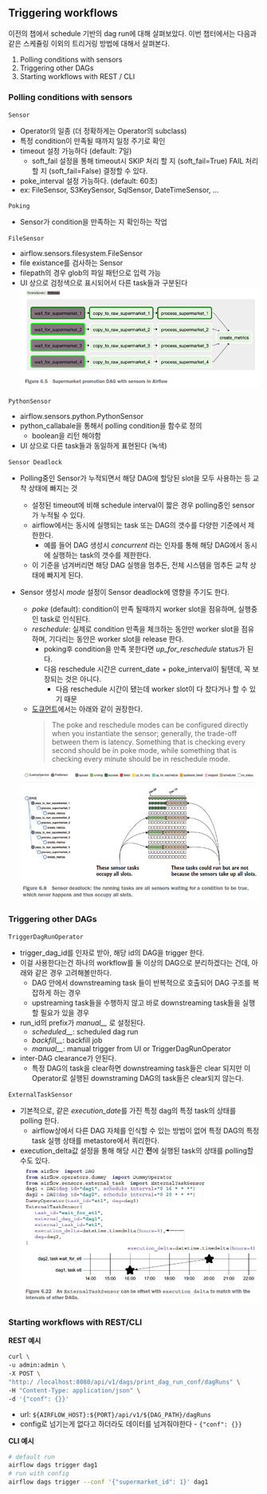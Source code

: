 ## Triggering workflows

이전의 챕에서 schedule 기반의 dag run에 대해 살펴보았다.
이번 챕터에서는 다음과 같은 스케쥴링 이외의 트리거링 방법에 대해서 살펴본다.


1. Polling conditions with sensors
2. Triggering other DAGs
3. Starting workflows with REST / CLI

### Polling conditions with sensors

`Sensor`
 - Operator의 일종 (더 정확하게는 Operator의 subclass)
 - 특정 condition이 만족될 때까지 일정 주기로 확인
 - timeout 설정 가능하다 (default: 7일)
   - soft_fail 설정을 통해 timeout시 SKIP 처리 할 지 (soft_fail=True) FAIL 처리 할 지 (soft_fail=False) 결정할 수 있다.
 - poke_interval 설정 가능하다. (default: 60초)
 - ex: FileSensor, S3KeySensor, SqlSensor, DateTimeSensor, ...

`Poking`
 - Sensor가 condition을 만족하는 지 확인하는 작업

`FileSensor`
 - airflow.sensors.filesystem.FileSensor
 - file existance를 검사하는 Sensor
 - filepath의 경우 glob의 파일 패턴으로 입력 가능
 - UI 상으로 검정색으로 표시되어서 다른 task들과 구분된다
    ![figure_6_5](./images/figure_6_5.png)

`PythonSensor`
 - airflow.sensors.python.PythonSensor
 - python_callabale을 통해서 polling condition을 함수로 정의
   - boolean을 리턴 해야함
 - UI 상으로 다른 task들과 동일하게 표현된다 (녹색)

`Sensor Deadlock`
 - Polling중인 Sensor가 누적되면서 해당 DAG에 할당된 slot을 모두 사용하는 등 교착 상태에 빠지는 것
   - 설정된 timeout에 비해 schedule interval이 짧은 경우 polling중인 sensor가 누적될 수 있다.
   - airflow에서는 동시에 실행되는 task 또는 DAG의 갯수를 다양한 기준에서 제한한다.
     - 예를 들어 DAG 생성시 *concurrent* 라는 인자를 통해 해당 DAG에서 동시에 실행하는 task의 갯수를 제한한다.
   - 이 기준을 넘겨버리면 해당 DAG 실행을 멈추든, 전체 시스템을 멈추든 교착 상태에 빠지게 된다.
 - Sensor 생성시 *mode* 설정이 Sensor deadlock에 영향을 주기도 한다.
   - *poke* (default): condition이 만족 될때까지 worker slot을 점유하며, 실행중인 task로 인식된다.
   - *reschedule*: 실제로 condition 만족을 체크하는 동안만 worker slot을 점유하며, 기다리는 동안은 worker slot을 release 한다.
     - poking후 condition을 만족 못한다면 *up_for_reschedule* status가 된다.
     - 다음 reschedule 시간은 current_date + poke_interval이 될텐데, 꼭 보장되는 것은 아니다.
       - 다음 reschedule 시간이 됐는데 worker slot이 다 찼다거나 할 수 있기 때문
   - [도큐먼트](https://airflow.apache.org/docs/apache-airflow/stable/concepts/sensors.html)에서는 아래와 같이 권장한다.
        > The poke and reschedule modes can be configured directly when you instantiate the sensor; generally, the trade-off between them is latency. Something that is checking every second should be in poke mode, while something that is checking every minute should be in reschedule mode.

    ![figure_6_8](./images/figure_6_8.png)


### Triggering other DAGs

`TriggerDagRunOperator`
 - trigger_dag_id를 인자로 받아, 해당 id의 DAG을 trigger 한다.
 - 이걸 사용한다는건 하나의 workflow를 둘 이상의 DAG으로 분리하겠다는 건데, 아래와 같은 경우 고려해볼만하다.
   - DAG 안에서 downstreaming task 들이 반복적으로 호출되어 DAG 구조를 복잡하게 하는 경우
   - upstreaming task들을 수행하지 않고 바로 downstreaming task들을 실행할 필요가 있을 경우
 - run_id의 prefix가 *manual__* 로 설정된다.
   - *scheduled__*: scheduled dag run
   - *backfill__*: backfill job
   - *manual__*: manual trigger from UI or TriggerDagRunOperator
 - inter-DAG clearance가 안된다.
   - 특정 DAG의 task을 clear하면 downstreaming task들은 clear 되지만 이 Operator로 실행된 downstraming DAG의 task들은 clear되지 않는다.


`ExternalTaskSensor`
- 기본적으로, 같은 *execution_date*를 가진 특정 dag의 특정 task의 상태를 polling 한다.
  - airflow상에서 다른 DAG 자체를 인식할 수 있는 방법이 없어 특정 DAG의 특정 task 실행 상태를 metastore에서 쿼리한다.
- execution_delta값 설정을 통해 해당 시간 **전**에 실행된 task의 상태를 polling할 수도 있다.
    ![figure_6_22](./images/figure_6_22.PNG)


### Starting workflows with REST/CLI

**REST 예시**

```bash
curl \
-u admin:admin \
-X POST \
"http:/ /localhost:8080/api/v1/dags/print_dag_run_conf/dagRuns" \
-H "Content-Type: application/json" \
-d '{"conf": {}}'
```
 - url: `${AIRFLOW_HOST}:${PORT}/api/v1/${DAG_PATH}/dagRuns`
 - config로 넘기는게 없다고 하더라도 데이터를 넘겨줘야한다 - `{"conf": {}}`

 **CLI 예시**
```bash
# default run
airflow dags trigger dag1
# run with config
airflow dags trigger --conf '{"supermarket_id": 1}' dag1
```
